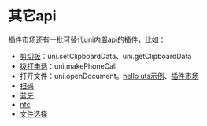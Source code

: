 # 其它api

插件市场还有一批可替代uni内置api的插件，比如：
- [剪切板](https://ext.dcloud.net.cn/search?q=%E5%89%AA%E5%88%87%E6%9D%BF&orderBy=Relevance&cat1=8&cat2=81)：uni.setClipboardData、uni.getClipboardData
- [拨打电话](https://ext.dcloud.net.cn/plugin?id=15235)：uni.makePhoneCall
- 打开文件：uni.openDocument。[hello uts示例](](https://gitcode.net/dcloud/hello-uts/-/blob/dev/uni_modules/uts-nativepage/utssdk/app-android/index.uts))、[插件市场](https://ext.dcloud.net.cn/plugin?id=12731)
- [扫码](https://ext.dcloud.net.cn/search?q=%E6%89%AB%E7%A0%81&cat1=8&type=UpdatedDate)
- [蓝牙](https://ext.dcloud.net.cn/search?q=%E8%93%9D%E7%89%99&orderBy=Relevance&cat1=8&cat2=81)
- [nfc](https://ext.dcloud.net.cn/search?q=nfc&orderBy=Relevance&cat1=8&cat2=81)
- [文件选择](https://ext.dcloud.net.cn/search?q=%E6%96%87%E4%BB%B6%E9%80%89%E6%8B%A9&cat1=8&cat2=81)
